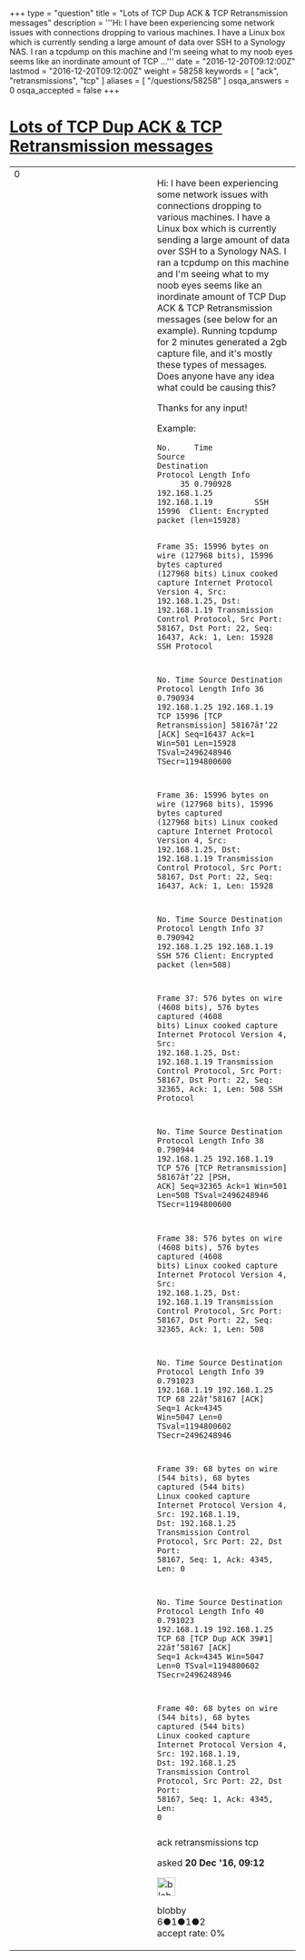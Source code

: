+++
type = "question"
title = "Lots of TCP Dup ACK &amp; TCP Retransmission messages"
description = '''Hi: I have been experiencing some network issues with connections dropping to various machines. I have a Linux box which is currently sending a large amount of data over SSH to a Synology NAS. I ran a tcpdump on this machine and I&#x27;m seeing what to my noob eyes seems like an inordinate amount of TCP ...'''
date = "2016-12-20T09:12:00Z"
lastmod = "2016-12-20T09:12:00Z"
weight = 58258
keywords = [ "ack", "retransmissions", "tcp" ]
aliases = [ "/questions/58258" ]
osqa_answers = 0
osqa_accepted = false
+++

<div class="headNormal">

# [Lots of TCP Dup ACK & TCP Retransmission messages](/questions/58258/lots-of-tcp-dup-ack-tcp-retransmission-messages)

</div>

<div id="main-body">

<div id="askform">

<table id="question-table" style="width:100%;"><colgroup><col style="width: 50%" /><col style="width: 50%" /></colgroup><tbody><tr class="odd"><td style="width: 30px; vertical-align: top"><div class="vote-buttons"><div id="post-58258-score" class="post-score" title="current number of votes">0</div><div id="favorite-count" class="favorite-count"></div></div></td><td><div id="item-right"><div class="question-body"><p>Hi: I have been experiencing some network issues with connections dropping to various machines. I have a Linux box which is currently sending a large amount of data over SSH to a Synology NAS. I ran a tcpdump on this machine and I'm seeing what to my noob eyes seems like an inordinate amount of TCP Dup ACK &amp; TCP Retransmission messages (see below for an example). Running tcpdump for 2 minutes generated a 2gb capture file, and it's mostly these types of messages. Does anyone have any idea what could be causing this?</p><p>Thanks for any input!</p><p>Example:</p><pre><code>No.     Time           Source                Destination           Protocol Length Info
     35 0.790928       192.168.1.25         192.168.1.19         SSH      15996  Client: Encrypted packet (len=15928)

Frame 35: 15996 bytes on wire (127968 bits), 15996 bytes captured (127968 bits)
Linux cooked capture
Internet Protocol Version 4, Src: 192.168.1.25, Dst: 192.168.1.19
Transmission Control Protocol, Src Port: 58167, Dst Port: 22, Seq: 16437, Ack: 1, Len: 15928
SSH Protocol

No.     Time           Source                Destination           Protocol Length Info
     36 0.790934       192.168.1.25         192.168.1.19         TCP      15996  [TCP Retransmission] 58167â†’22 [ACK] Seq=16437 Ack=1 Win=501 Len=15928 TSval=2496248946 TSecr=1194800600

Frame 36: 15996 bytes on wire (127968 bits), 15996 bytes captured (127968 bits)
Linux cooked capture
Internet Protocol Version 4, Src: 192.168.1.25, Dst: 192.168.1.19
Transmission Control Protocol, Src Port: 58167, Dst Port: 22, Seq: 16437, Ack: 1, Len: 15928

No.     Time           Source                Destination           Protocol Length Info
     37 0.790942       192.168.1.25         192.168.1.19         SSH      576    Client: Encrypted packet (len=508)

Frame 37: 576 bytes on wire (4608 bits), 576 bytes captured (4608 bits)
Linux cooked capture
Internet Protocol Version 4, Src: 192.168.1.25, Dst: 192.168.1.19
Transmission Control Protocol, Src Port: 58167, Dst Port: 22, Seq: 32365, Ack: 1, Len: 508
SSH Protocol

No.     Time           Source                Destination           Protocol Length Info
     38 0.790944       192.168.1.25         192.168.1.19         TCP      576    [TCP Retransmission] 58167â†’22 [PSH, ACK] Seq=32365 Ack=1 Win=501 Len=508 TSval=2496248946 TSecr=1194800600

Frame 38: 576 bytes on wire (4608 bits), 576 bytes captured (4608 bits)
Linux cooked capture
Internet Protocol Version 4, Src: 192.168.1.25, Dst: 192.168.1.19
Transmission Control Protocol, Src Port: 58167, Dst Port: 22, Seq: 32365, Ack: 1, Len: 508

No.     Time           Source                Destination           Protocol Length Info
     39 0.791023       192.168.1.19         192.168.1.25         TCP      68     22â†’58167 [ACK] Seq=1 Ack=4345 Win=5047 Len=0 TSval=1194800602 TSecr=2496248946

Frame 39: 68 bytes on wire (544 bits), 68 bytes captured (544 bits)
Linux cooked capture
Internet Protocol Version 4, Src: 192.168.1.19, Dst: 192.168.1.25
Transmission Control Protocol, Src Port: 22, Dst Port: 58167, Seq: 1, Ack: 4345, Len: 0

No.     Time           Source                Destination           Protocol Length Info
     40 0.791023       192.168.1.19         192.168.1.25         TCP      68     [TCP Dup ACK 39#1] 22â†’58167 [ACK] Seq=1 Ack=4345 Win=5047 Len=0 TSval=1194800602 TSecr=2496248946

Frame 40: 68 bytes on wire (544 bits), 68 bytes captured (544 bits)
Linux cooked capture
Internet Protocol Version 4, Src: 192.168.1.19, Dst: 192.168.1.25
Transmission Control Protocol, Src Port: 22, Dst Port: 58167, Seq: 1, Ack: 4345, Len: 0</code></pre></div><div id="question-tags" class="tags-container tags">ack retransmissions tcp</div><div id="question-controls" class="post-controls"></div><div class="post-update-info-container"><div class="post-update-info post-update-info-user"><p>asked <strong>20 Dec '16, 09:12</strong></p><img src="https://secure.gravatar.com/avatar/5d9834c931a89abfe90d17d3c9e9ccdd?s=32&amp;d=identicon&amp;r=g" class="gravatar" width="32" height="32" alt="blobby&#39;s gravatar image" /><p>blobby<br />
<span class="score" title="6 reputation points">6</span><span title="1 badges"><span class="badge1">●</span><span class="badgecount">1</span></span><span title="1 badges"><span class="silver">●</span><span class="badgecount">1</span></span><span title="2 badges"><span class="bronze">●</span><span class="badgecount">2</span></span><br />
<span class="accept_rate" title="Rate of the user&#39;s accepted answers">accept rate:</span> <span title="blobby has no accepted answers">0%</span></p></div></div><div id="comments-container-58258" class="comments-container"></div><div id="comment-tools-58258" class="comment-tools"></div><div class="clear"></div><div id="comment-58258-form-container" class="comment-form-container"></div><div class="clear"></div></div></td></tr></tbody></table>

</div>

</div>

